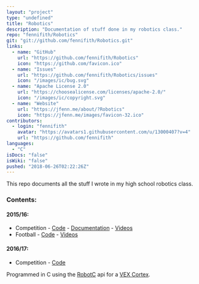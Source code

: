 ```yaml
---
layout: "project"
type: "undefined"
title: "Robotics"
description: "Documentation of stuff done in my robotics class."
repo: "fennifith/Robotics"
git: "git://github.com/fennifith/Robotics.git"
links: 
  - name: "GitHub"
    url: "https://github.com/fennifith/Robotics"
    icon: "https://github.com/favicon.ico"
  - name: "Issues"
    url: "https://github.com/fennifith/Robotics/issues"
    icon: "/images/ic/bug.svg"
  - name: "Apache License 2.0"
    url: "https://choosealicense.com/licenses/apache-2.0/"
    icon: "/images/ic/copyright.svg"
  - name: "Website"
    url: "https://jfenn.me/about/?Robotics"
    icon: "https://jfenn.me/images/favicon-32.ico"
contributors: 
  - login: "fennifith"
    avatar: "https://avatars1.githubusercontent.com/u/13000407?v=4"
    url: "https://github.com/fennifith"
languages: 
  - "C"
isDocs: "false"
isWiki: "false"
pushed: "2018-06-26T02:22:26Z"
---
```


This repo documents all the stuff I wrote in my high school robotics class.

### Contents:
#### 2015/16:
- Competition - [Code](/competition-15-16) - [Documentation](https://docs.google.com/document/d/1IWjHtT6LNowGxxKlh4OkdcDtxV07XORD_5TFfcF2yWo/edit?usp=sharing) - [Videos](https://www.youtube.com/playlist?list=PLMf3p7_TJ_P4phD890cqp4CLXjqPHvKnl)
- Football - [Code](football-15-16) - [Videos](https://www.youtube.com/playlist?list=PLMf3p7_TJ_P4XDTrVQPLLIyEtKlWlW_v5)

#### 2016/17:
- Competition - [Code](/competition-16-17)

Programmed in C using the [RobotC](http://www.robotc.net/) api for a [VEX Cortex](http://www.vexrobotics.com/276-2194.html).
